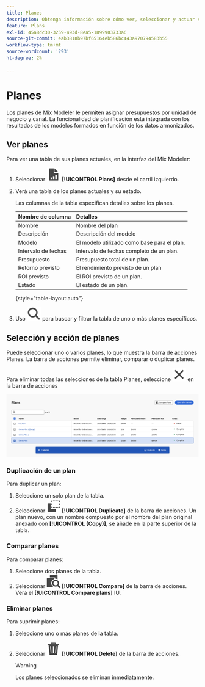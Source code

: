 ```yaml
---
title: Planes
description: Obtenga información sobre cómo ver, seleccionar y actuar sobre planes en Mix Modeler.
feature: Plans
exl-id: 45a8dc30-3259-493d-8ea5-1899903733a6
source-git-commit: eab3818b97bf65164eb586bc443a970794583b55
workflow-type: tm+mt
source-wordcount: '293'
ht-degree: 2%

---
```


# Planes

Los planes de Mix Modeler le permiten asignar presupuestos por unidad de negocio y canal. La funcionalidad de planificación está integrada con los resultados de los modelos formados en función de los datos armonizados.


## Ver planes

Para ver una tabla de sus planes actuales, en la interfaz del Mix Modeler:

1. Seleccionar ![](../assets/icons/FileChart.svg) **[!UICONTROL Plans]** desde el carril izquierdo.

1. Verá una tabla de los planes actuales y su estado.

   Las columnas de la tabla especifican detalles sobre los planes.

   | Nombre de columna | Detalles |
   |---|---|
   | Nombre | Nombre del plan |
   | Descripción | Descripción del modelo |
   | Modelo | El modelo utilizado como base para el plan. |
   | Intervalo de fechas | Intervalo de fechas completo de un plan. |
   | Presupuesto | Presupuesto total de un plan. |
   | Retorno previsto | El rendimiento previsto de un plan |
   | ROI previsto | El ROI previsto de un plan. |
   | Estado | El estado de un plan. |

   {style="table-layout:auto"}

1. Uso ![Buscar](../assets/icons/Search.svg) para buscar y filtrar la tabla de uno o más planes específicos.


## Selección y acción de planes

Puede seleccionar uno o varios planes, lo que muestra la barra de acciones Planes. La barra de acciones permite eliminar, comparar o duplicar planes.

Para eliminar todas las selecciones de la tabla Planes, seleccione ![Cerrar](../assets/icons/Close.svg) en la barra de acciones

![Barra de acciones de planes](../assets/plans-action-bar.png)

### Duplicación de un plan

Para duplicar un plan:

1. Seleccione un solo plan de la tabla.
1. Seleccionar ![Copiar](../assets/icons/Copy.svg) **[!UICONTROL Duplicate]** de la barra de acciones. Un plan nuevo, con un nombre compuesto por el nombre del plan original anexado con **[!UICONTROL (Copy)]**, se añade en la parte superior de la tabla.

### Comparar planes

Para comparar planes:

1. Seleccione dos planes de la tabla.
1. Seleccionar ![Comparar](../assets/icons/Compare.svg) **[!UICONTROL Compare]** de la barra de acciones. Verá el **[!UICONTROL Compare plans]** IU.


### Eliminar planes

Para suprimir planes:

1. Seleccione uno o más planes de la tabla.
1. Seleccionar ![Eliminar](../assets/icons/Delete.svg) **[!UICONTROL Delete]** de la barra de acciones.

   >[!WARNING]
   >
   >   Los planes seleccionados se eliminan inmediatamente.
